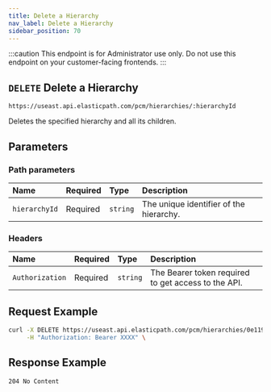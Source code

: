 ```yaml
---
title: Delete a Hierarchy
nav_label: Delete a Hierarchy
sidebar_position: 70
---
```


:::caution
This endpoint is for Administrator use only. Do not use this endpoint on your customer-facing frontends.
:::

## `DELETE` Delete a Hierarchy

```http
https://useast.api.elasticpath.com/pcm/hierarchies/:hierarchyId
```

Deletes the specified hierarchy and all its children.

## Parameters

### Path parameters

| Name | Required | Type | Description |
| :--- | :--- | :--- | :--- |
| `hierarchyId` | Required | `string` | The unique identifier of the hierarchy. |

### Headers

| Name | Required | Type | Description |
| :--- | :--- | :--- | :--- |
| `Authorization` | Required | `string` | The Bearer token required to get access to the API. |

## Request Example

```bash
curl -X DELETE https://useast.api.elasticpath.com/pcm/hierarchies/0e119de2-5fb0-4bca-9b84-b3fc6c903007 \
     -H "Authorization: Bearer XXXX" \
```

## Response Example

`204 No Content`
